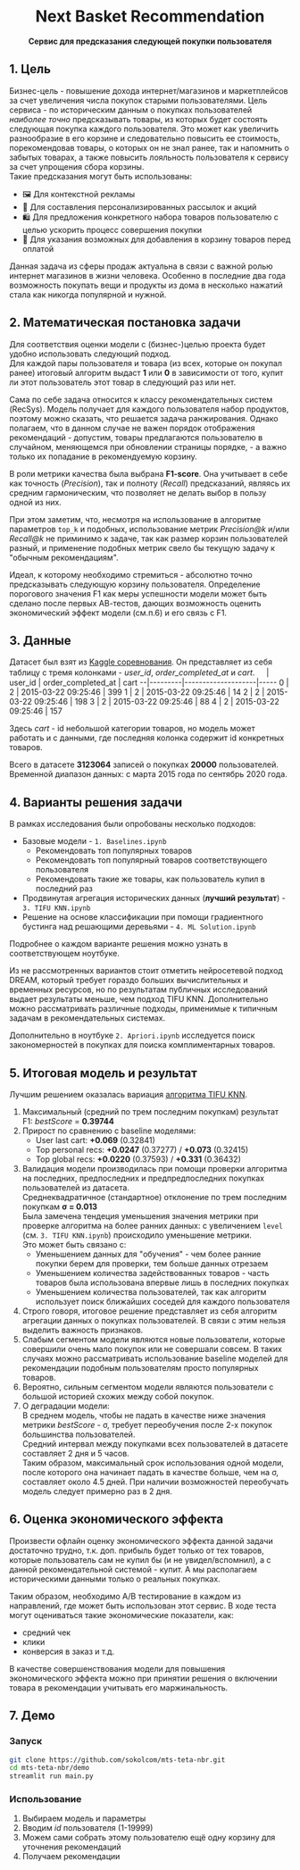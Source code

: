<h1 align="center">Next Basket Recommendation</h1>
<p align="center"><b>Сервис для предсказания следующей покупки пользователя</b></p>

## 1. Цель
Бизнес-цель - повышение дохода интернет/магазинов и маркетплейсов за счет увеличения числа покупок старыми пользователями.
Цель сервиса - по историческим данным о покупках пользователей *наиболее точно* предсказывать товары, из которых будет состоять следующая покупка каждого пользователя.  Это может как увеличить разнообразие в его корзине и следовательно повысить ее стоимость, порекомендовав товары, о которых он не знал ранее, так и напомнить о забытых товарах, а также повысить лояльность пользователя к сервису за счет упрощения сбора корзины.  
Такие предсказания могут быть использованы:
* 🖼 Для контекстной рекламы
* 📧 Для составления персонализированных рассылок и акций
* 🛍 Для предложения конкретного набора товаров пользователю с целью ускорить процесс совершения покупки
* 🛒 Для указания возможных для добавления в корзину товаров перед оплатой

Данная задача из сферы продаж актуальна в связи с важной ролью интернет магазинов в жизни человека. Особенно в последние два года возможность покупать вещи и продукты из дома в несколько нажатий стала как никогда популярной и нужной.

## 2. Математическая постановка задачи
Для соответствия оценки модели с (бизнес-)целью проекта будет удобно использовать следующий подход.  
Для каждой пары пользователя и товара (из всех, которые он покупал ранее) итоговый алгоритм выдаст **1** или **0** в зависимости от того, купит ли этот пользователь этот товар в следующий раз или нет.    

Сама по себе задача относится к классу рекомендательных систем (RecSys). Модель получает для каждого пользователя набор продуктов, поэтому можно сказать, что решается задача ранжирования. Однако полагаем, что в данном случае не важен порядок отображения рекомендаций - допустим, товары предлагаются пользователю в случайном, меняющемся при обновлении страницы порядке, - а важно только их попадание в рекомендуемую корзину.

В роли метрики качества была выбрана **F1-score**. Она учитывает в себе как точность (_Precision_), так и полноту (_Recall_) предсказаний, являясь их средним гармоническим, что позволяет не делать выбор в пользу одной из них.  

При этом заметим, что, несмотря на использование в алгоритме параметров `top_k` и подобных, использование метрик _Precision@k_ и/или _Recall@k_ не приминимо к задаче, так как размер корзин пользователей разный, и применение подобных метрик свело бы текущую задачу к "обычным рекомендациям".

Идеал, к которому необходимо стремиться - абсолютно точно предсказывать следующую корзину пользователя. Определение порогового значения F1 как меры успешности модели может быть сделано после первых АВ-тестов, дающих возможность оценить экономический эффект модели (см.п.6) и его связь с F1.

## 3. Данные
Датасет был взят из [Kaggle соревнования](https://www.kaggle.com/c/sbermarket-internship-competition/).
Он представляет из себя таблицу с тремя колонками - *user_id*, *order_completed_at* и *cart*.
  ᅠ |	user_id | order_completed_at | cart
--|---------|--------------------|-----
0 |	2	| 2015-03-22 09:25:46	| 399
1	| 2	| 2015-03-22 09:25:46	| 14
2	| 2	| 2015-03-22 09:25:46	| 198
3	| 2	| 2015-03-22 09:25:46	| 88
4	| 2 |	2015-03-22 09:25:46	| 157  

Здесь *cart* - id небольшой категории товаров, но модель может работать и с данными, где последняя колонка содержит id конкретных товаров.  

Всего в датасете **3123064** записей о покупках **20000** пользователей. Временной диапазон данных: с марта 2015 года по сентябрь 2020 года.

## 4. Варианты решения задачи
В рамках исследования были опробованы несколько подходов:
* Базовые модели - `1. Baselines.ipynb`
    * Рекомендовать топ популярных товаров
    * Рекомендовать топ популярный товаров соответствующего пользователя
    * Рекомендовать такие же товары, как пользователь купил в последний раз
* Продвинутая агрегация исторических данных (**лучший результат**) - `3. TIFU KNN.ipynb`
* Решение на основе классификации при помощи градиентного бустинга над решающими деревьями - `4. ML Solution.ipynb`

Подробнее о каждом варианте решения можно узнать в соответствующем ноутбуке.

Из не рассмотренных вариантов стоит отметить нейросетевой подход DREAM, который требует гораздо больших вычислительных и временных ресурсов, но по результатам публичных исследований выдает результаты меньше, чем подход TIFU KNN. Дополнительно можно рассматривать различные подходы, применимые к типичным задачам в рекомендательных системах.

Дополнительно в ноутбуке `2. Apriori.ipynb` исследуется поиск закономерностей в покупках для поиска комплиментарных товаров.  

## 5. Итоговая модель и результат
Лучшим решением оказалась вариация [алгоритма TIFU KNN](https://arxiv.org/pdf/2006.00556.pdf).
1. Максимальный (средний по трем последним покупкам) результат F1: _bestScore_ = **0.39744**
2. Прирост по сравнению с baseline моделями:
    - User last cart: **+0.069** (0.32841)  
    - Top personal recs: **+0.0247** (0.37277) / **+0.073** (0.32415)  
    - Top global recs: **+0.0220** (0.37593) / **+0.331** (0.36432)  
3. Валидация модели производилась при помощи проверки алгоритма на последних, предпоследних и предпредпоследних покупках пользователей из датасета.  
Среднеквадратичное (стандартное) отклонение по трем последним покупкам **σ = 0.013**  
Была замечена тендеция уменьшения значения метрики при проверке алгоритма на более ранних данных: с увеличением `level` (см. `3. TIFU KNN.ipynb`) происходило уменьшение метрики.   
Это может быть связано с:
    - Уменьшением данных для "обучения" - чем более ранние покупки берем для проверки, тем больше данных отрезаем
    - Уменьшением количества задействованных товаров - часть товаров была использована впервые лишь в последних покупках
    - Уменьшением количества пользователей, так как алгоритм использует поиск ближайших соседей для каждого пользователя
4. Строго говоря, итоговое решение представляет из себя алгоритм агрегации данных о покупках пользователей. В связи с этим нельзя выделить важность признаков.
5. Слабым сегментом модели являются новые пользователи, которые совершили очень мало покупок или не совершали совсем. В таких случаях можно рассматривать использование baseline моделей для рекомендации подобным пользователям просто популярных товаров.
6. Вероятно, сильным сегментом модели являются пользователи с большой историей схожих между собой покупок.
7. О деградации модели:  
В среднем модель, чтобы не падать в качестве ниже значения метрики _bestScore_ - σ, требует переобучения после 2-х покупок большинства пользователей.  
Cредний интервал между покупками всех пользователей в датасете составляет 2 дня и 5 часов.  
Таким образом, максимальный срок использования одной модели, после которого она начинает падать в качестве больше, чем на σ, составляет около 4.5 дней. При наличии возможностей переобучать модель следует примерно раз в 2 дня.

## 6. Оценка экономического эффекта
Произвести офлайн оценку экономического эффекта данной задачи достаточно трудно, т.к. доп. прибыль будет только от тех товаров, которые пользователь сам не купил бы (и не увидел/вспомнил), а с данной рекомендательной системой - купит. А мы располагаем историческими данными только о реальных покупках.

Таким образом, необходимо А/B тестирование в каждом из направлений, где может быть использован этот сервис. В ходе теста могут оцениваться такие экономические показатели, как:
- средний чек
- клики
- конверсия в заказ
и т.д.

В качестве совершенствования модели для повышения экономического эффекта можно при принятии решения о включении товара в рекомендации учитывать его маржинальность.

## 7. Демо

### Запуск
```bash
git clone https://github.com/sokolcom/mts-teta-nbr.git
cd mts-teta-nbr/demo
streamlit run main.py
```

### Использование
1. Выбираем модель и параметры
2. Вводим *id* пользователя (1-19999)
3. Можем сами собрать этому пользователю ещё одну корзину для уточнения рекомендаций
4. Получаем рекомендации